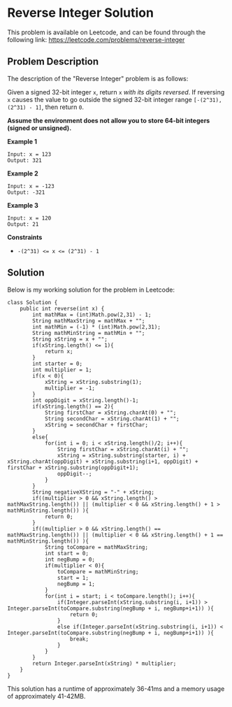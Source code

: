 # Reverse Integer Solution

This problem is available on Leetcode, and can be found through the following link: https://leetcode.com/problems/reverse-integer

## Problem Description

The description of the "Reverse Integer" problem is as follows:

Given a signed 32-bit integer `x`, return `x` *with its digits reversed*. If reversing `x` causes the value to go outside the signed 32-bit integer range `[-(2^31), (2^31) - 1]`, then return `0`.

**Assume the environment does not allow you to store 64-bit integers (signed or unsigned).**

**Example 1**

```
Input: x = 123
Output: 321
```

**Example 2**

```
Input: x = -123
Output: -321
```

**Example 3**

```
Input: x = 120
Output: 21
```

**Constraints**

- `-(2^31) <= x <= (2^31) - 1`

## Solution

Below is my working solution for the problem in Leetcode:

```
class Solution {
    public int reverse(int x) {
        int mathMax = (int)Math.pow(2,31) - 1;
        String mathMaxString = mathMax + "";
        int mathMin = (-1) * (int)Math.pow(2,31);
        String mathMinString = mathMin + "";
        String xString = x + "";
        if(xString.length() <= 1){
            return x;
        }
        int starter = 0;
        int multiplier = 1;
        if(x < 0){
            xString = xString.substring(1);
            multiplier = -1;
        }
        int oppDigit = xString.length()-1;
        if(xString.length() == 2){
            String firstChar = xString.charAt(0) + "";
            String secondChar = xString.charAt(1) + "";
            xString = secondChar + firstChar;
        }
        else{
            for(int i = 0; i < xString.length()/2; i++){
                String firstChar = xString.charAt(i) + "";
                xString = xString.substring(starter, i) + xString.charAt(oppDigit) + xString.substring(i+1, oppDigit) + firstChar + xString.substring(oppDigit+1);
                oppDigit--;
            }
        }
        String negativeXString = "-" + xString;
        if((multiplier > 0 && xString.length() > mathMaxString.length()) || (multiplier < 0 && xString.length() + 1 > mathMinString.length()) ){
            return 0;
        }
        if((multiplier > 0 && xString.length() == mathMaxString.length()) || (multiplier < 0 && xString.length() + 1 == mathMinString.length()) ){
            String toCompare = mathMaxString;
            int start = 0;
            int negBump = 0;
            if(multiplier < 0){
                toCompare = mathMinString;
                start = 1;
                negBump = 1;
            }
            for(int i = start; i < toCompare.length(); i++){
                if(Integer.parseInt(xString.substring(i, i+1)) > Integer.parseInt(toCompare.substring(negBump + i, negBump+i+1)) ){
                    return 0;
                }
                else if(Integer.parseInt(xString.substring(i, i+1)) < Integer.parseInt(toCompare.substring(negBump + i, negBump+i+1)) ){
                    break;
                }
            }
        }
        return Integer.parseInt(xString) * multiplier;
    }
}
```
This solution has a runtime of approximately 36-41ms and a memory usage of approximately 41-42MB. 
